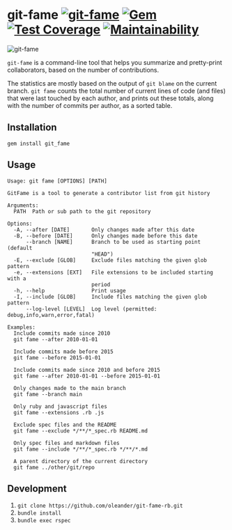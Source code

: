 # git-fame [![git-fame](https://github.com/oleander/git-fame-rb/actions/workflows/main.yml/badge.svg)](https://github.com/oleander/git-fame-rb/actions/workflows/main.yml) [![Gem](https://img.shields.io/gem/v/git_fame)](https://rubygems.org/gems/git_fame) [![Test Coverage](https://api.codeclimate.com/v1/badges/2a0fd846e3a7482679ac/test_coverage)](https://codeclimate.com/github/oleander/git-fame-rb/test_coverage) [![Maintainability](https://api.codeclimate.com/v1/badges/2a0fd846e3a7482679ac/maintainability)](https://codeclimate.com/github/oleander/git-fame-rb/maintainability)

![git-fame](resources/example.png)

`git-fame` is a command-line tool that helps you summarize and pretty-print collaborators, based on the number of contributions.

The statistics are mostly based on the output of `git blame` on the current branch.
`git fame` counts the total number of current lines of code (and files) that were last touched by each author, and prints out these totals, along with the number of commits per author, as a sorted table.

## Installation

`gem install git_fame`

## Usage

``` shell
Usage: git fame [OPTIONS] [PATH]

GitFame is a tool to generate a contributor list from git history

Arguments:
  PATH  Path or sub path to the git repository

Options:
  -A, --after [DATE]       Only changes made after this date
  -B, --before [DATE]      Only changes made before this date
      --branch [NAME]      Branch to be used as starting point (default
                           "HEAD")
  -E, --exclude [GLOB]     Exclude files matching the given glob pattern
  -e, --extensions [EXT]   File extensions to be included starting with a
                           period
  -h, --help               Print usage
  -I, --include [GLOB]     Include files matching the given glob pattern
      --log-level [LEVEL]  Log level (permitted: debug,info,warn,error,fatal)

Examples:
  Include commits made since 2010
  git fame --after 2010-01-01

  Include commits made before 2015
  git fame --before 2015-01-01

  Include commits made since 2010 and before 2015
  git fame --after 2010-01-01 --before 2015-01-01

  Only changes made to the main branch
  git fame --branch main

  Only ruby and javascript files
  git fame --extensions .rb .js

  Exclude spec files and the README
  git fame --exclude */**/*_spec.rb README.md

  Only spec files and markdown files
  git fame --include */**/*_spec.rb */**/*.md

  A parent directory of the current directory
  git fame ../other/git/repo
```

## Development

1. `git clone https://github.com/oleander/git-fame-rb.git`
2. `bundle install`
3. `bundle exec rspec`
